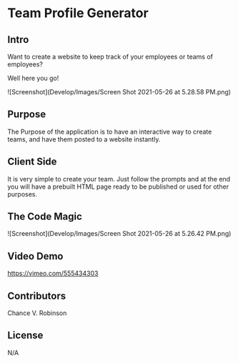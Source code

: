 # Team Profile Generator

## Intro

Want to create a website to keep track of your employees or teams of employees?

Well here you go!

![Screenshot](Develop/Images/Screen Shot 2021-05-26 at 5.28.58 PM.png)

## Purpose

The Purpose of the application is to have an interactive way to create teams, and have them posted to a website instantly.

## Client Side

It is very simple to create your team. Just follow the prompts and at the end you will have a prebuilt HTML page ready to be published or used for other purposes.

## The Code Magic

![Screenshot](Develop/Images/Screen Shot 2021-05-26 at 5.26.42 PM.png)

## Video Demo

https://vimeo.com/555434303

## Contributors

Chance V. Robinson

## License
 
N/A
